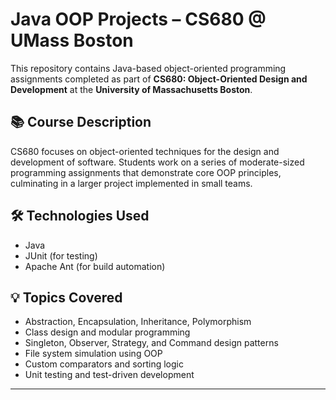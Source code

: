 # Java OOP Projects – CS680 @ UMass Boston

This repository contains Java-based object-oriented programming assignments completed as part of **CS680: Object-Oriented Design and Development** at the **University of Massachusetts Boston**.

## 📚 Course Description

CS680 focuses on object-oriented techniques for the design and development of software. Students work on a series of moderate-sized programming assignments that demonstrate core OOP principles, culminating in a larger project implemented in small teams.

## 🛠 Technologies Used

- Java
- JUnit (for testing)
- Apache Ant (for build automation)

## 💡 Topics Covered

- Abstraction, Encapsulation, Inheritance, Polymorphism
- Class design and modular programming
- Singleton, Observer, Strategy, and Command design patterns
- File system simulation using OOP
- Custom comparators and sorting logic
- Unit testing and test-driven development

---

